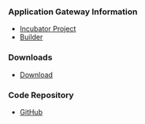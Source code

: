 ### Application Gateway Information
* [Incubator Project](#)
* [Builder](#)

### Downloads
* [Download](https://github.com/gianlucafrei/Application-Gateway/releases)

### Code Repository
* [GitHub](https://github.com/gianlucafrei/Application-Gateway)

